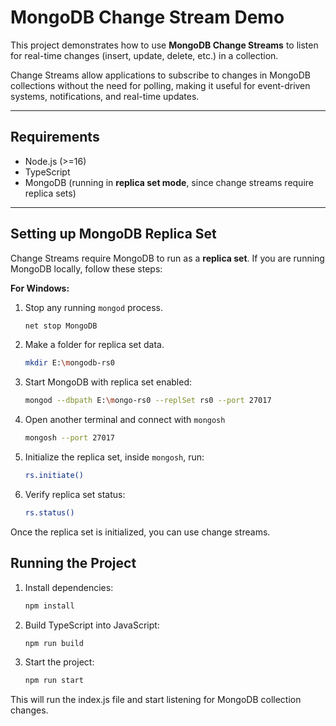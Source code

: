# MongoDB Change Stream Demo

This project demonstrates how to use **MongoDB Change Streams** to listen for real-time changes (insert, update, delete, etc.) in a collection.  

Change Streams allow applications to subscribe to changes in MongoDB collections without the need for polling, making it useful for event-driven systems, notifications, and real-time updates.

---

## Requirements

- Node.js (>=16)
- TypeScript
- MongoDB (running in **replica set mode**, since change streams require replica sets)

---

## Setting up MongoDB Replica Set

Change Streams require MongoDB to run as a **replica set**. If you are running MongoDB locally, follow these steps:

**For Windows:**
1. Stop any running `mongod` process.

    ```bash
    net stop MongoDB
2. Make a folder for replica set data.

    ```bash
    mkdir E:\mongodb-rs0
3. Start MongoDB with replica set enabled:

   ```bash
   mongod --dbpath E:\mongo-rs0 --replSet rs0 --port 27017
4. Open another terminal and connect with `mongosh`

    ```bash
    mongosh --port 27017
5. Initialize the replica set, inside `mongosh`, run:

    ```bash
    rs.initiate()
6. Verify replica set status:

    ```bash
    rs.status()
Once the replica set is initialized, you can use change streams.

## Running the Project

1. Install dependencies:
    
    ```bash
    npm install
2. Build TypeScript into JavaScript:
    
    ```bash
    npm run build
3. Start the project:

    ```bash
    npm run start
This will run the index.js file and start listening for MongoDB collection changes.
